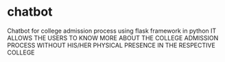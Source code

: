 # chatbot
Chatbot for college admission process using flask framework in python
IT ALLOWS THE USERS TO KNOW MORE ABOUT THE COLLEGE ADMISSION PROCESS WITHOUT HIS/HER PHYSICAL PRESENCE IN THE RESPECTIVE COLLEGE
